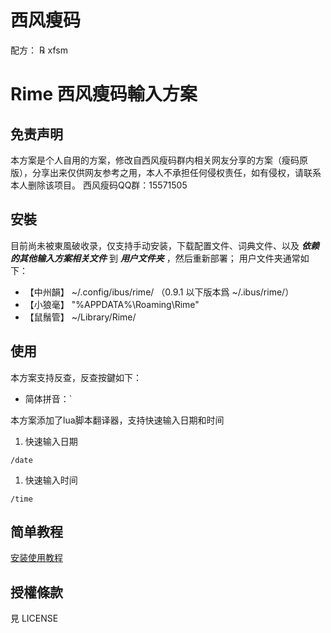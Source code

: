 # 西风瘦码
配方： ℞ xfsm

# Rime 西风瘦码輸入方案

## 免责声明
本方案是个人自用的方案，修改自西风瘦码群内相关网友分享的方案（瘦码原版），分享出来仅供网友参考之用，本人不承担任何侵权责任，如有侵权，请联系本人删除该项目。
西风瘦码QQ群：15571505

## 安裝
目前尚未被東風破收录，仅支持手动安装，下载配置文件、词典文件、以及 ***依赖的其他输入方案相关文件*** 到 ***用户文件夹*** ，然后重新部署；
用户文件夹通常如下：
* 【中州韻】 ~/.config/ibus/rime/ （0.9.1 以下版本爲 ~/.ibus/rime/）
* 【小狼毫】 "%APPDATA%\Roaming\Rime"
* 【鼠鬚管】 ~/Library/Rime/

## 使用
本方案支持反查，反查按鍵如下：
* 简体拼音：`

本方案添加了lua脚本翻译器，支持快速输入日期和时间
1. 快速输入日期
  ```
  /date
  ```
1. 快速输入时间
  ```
  /time
  ```

## 简单教程

[安装使用教程](https://yangzhaoyunfei.github.io/2020/02/xfsm/ "安装使用教程")

## 授權條款
見 LICENSE

